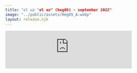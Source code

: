 ```yaml
---
title: "ol uz "ol uz" (heg05) - september 2022"
image: "../public/assets/Heg05_A.webp"
layout: release.njk
---
```





<iframe seamless="" src="https://bandcamp.com/EmbeddedPlayer/album=2429684048/size=large/bgcol=ffffff/linkcol=0687f5/tracklist=false/artwork=small/transparent=true/" style="border: 0; width: 400px; height: 120px;">
<a href="https://hegoadiskak.bandcamp.com/album/ol-uz">
      OL UZ de OL UZ
     </a>
</iframe>